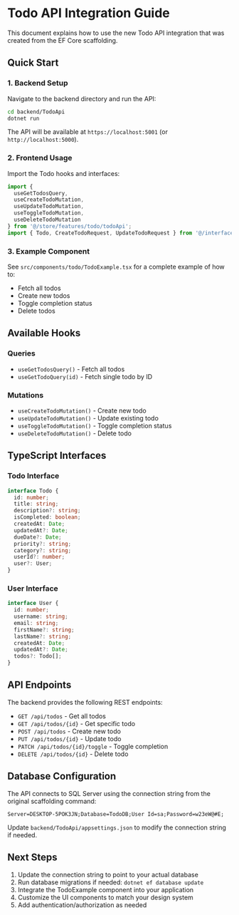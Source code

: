 # Todo API Integration Guide

This document explains how to use the new Todo API integration that was created from the EF Core scaffolding.

## Quick Start

### 1. Backend Setup

Navigate to the backend directory and run the API:

```bash
cd backend/TodoApi
dotnet run
```

The API will be available at `https://localhost:5001` (or `http://localhost:5000`).

### 2. Frontend Usage

Import the Todo hooks and interfaces:

```typescript
import { 
  useGetTodosQuery, 
  useCreateTodoMutation, 
  useUpdateTodoMutation,
  useToggleTodoMutation,
  useDeleteTodoMutation 
} from '@/store/features/todo/todoApi';
import { Todo, CreateTodoRequest, UpdateTodoRequest } from '@/interfaces/todo';
```

### 3. Example Component

See `src/components/todo/TodoExample.tsx` for a complete example of how to:
- Fetch all todos
- Create new todos
- Toggle completion status
- Delete todos

## Available Hooks

### Queries
- `useGetTodosQuery()` - Fetch all todos
- `useGetTodoQuery(id)` - Fetch single todo by ID

### Mutations
- `useCreateTodoMutation()` - Create new todo
- `useUpdateTodoMutation()` - Update existing todo
- `useToggleTodoMutation()` - Toggle completion status
- `useDeleteTodoMutation()` - Delete todo

## TypeScript Interfaces

### Todo Interface
```typescript
interface Todo {
  id: number;
  title: string;
  description?: string;
  isCompleted: boolean;
  createdAt: Date;
  updatedAt?: Date;
  dueDate?: Date;
  priority?: string;
  category?: string;
  userId?: number;
  user?: User;
}
```

### User Interface
```typescript
interface User {
  id: number;
  username: string;
  email: string;
  firstName?: string;
  lastName?: string;
  createdAt: Date;
  updatedAt?: Date;
  todos?: Todo[];
}
```

## API Endpoints

The backend provides the following REST endpoints:

- `GET /api/todos` - Get all todos
- `GET /api/todos/{id}` - Get specific todo
- `POST /api/todos` - Create new todo
- `PUT /api/todos/{id}` - Update todo
- `PATCH /api/todos/{id}/toggle` - Toggle completion
- `DELETE /api/todos/{id}` - Delete todo

## Database Configuration

The API connects to SQL Server using the connection string from the original scaffolding command:
```
Server=DESKTOP-5POK3JN;Database=TodoDB;User Id=sa;Password=w23eW@#E;
```

Update `backend/TodoApi/appsettings.json` to modify the connection string if needed.

## Next Steps

1. Update the connection string to point to your actual database
2. Run database migrations if needed: `dotnet ef database update`
3. Integrate the TodoExample component into your application
4. Customize the UI components to match your design system
5. Add authentication/authorization as needed